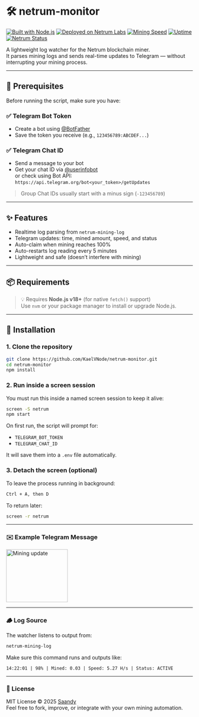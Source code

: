# 🛠️ netrum-monitor

[![Built with Node.js](https://img.shields.io/badge/Built%20with-Node.js-green?logo=node.js)](https://nodejs.org/)
[![Deployed on Netrum Labs](https://img.shields.io/badge/Deployed%20on-Netrum%20Labs-blue)](https://netrum.io)
[![Mining Speed](https://img.shields.io/badge/Speed-5.3_H%2Fs-orange)](#)
[![Uptime](https://img.shields.io/badge/Uptime-99.99%25-brightgreen)](#)
[![Netrum Status](https://img.shields.io/badge/Netrum-Mining_Active-blue)](#)

A lightweight log watcher for the Netrum blockchain miner.  
It parses mining logs and sends real-time updates to Telegram — without interrupting your mining process.

---

## 📌 Prerequisites

Before running the script, make sure you have:

### ✅ Telegram Bot Token

- Create a bot using [@BotFather](https://t.me/BotFather)
- Save the token you receive (e.g., `123456789:ABCDEF...`)

### ✅ Telegram Chat ID

- Send a message to your bot  
- Get your chat ID via [@userinfobot](https://t.me/userinfobot)  
  or check using Bot API:  
  `https://api.telegram.org/bot<your_token>/getUpdates`

> Group Chat IDs usually start with a minus sign (`-123456789`)

---

## ✨ Features

- Realtime log parsing from `netrum-mining-log`
- Telegram updates: time, mined amount, speed, and status
- Auto-claim when mining reaches 100%
- Auto-restarts log reading every 5 minutes
- Lightweight and safe (doesn’t interfere with mining)

---

## 📦 Requirements

> 💡 Requires **Node.js v18+** (for native `fetch()` support)  
> Use `nvm` or your package manager to install or upgrade Node.js.

---

## 🔧 Installation

### 1. Clone the repository

```bash
git clone https://github.com/KaelVNode/netrum-monitor.git
cd netrum-monitor
npm install
```

### 2. Run inside a screen session

You must run this inside a named screen session to keep it alive:

```bash
screen -S netrum
npm start
```

On first run, the script will prompt for:

- `TELEGRAM_BOT_TOKEN`
- `TELEGRAM_CHAT_ID`

It will save them into a `.env` file automatically.

### 3. Detach the screen (optional)

To leave the process running in background:

```bash
Ctrl + A, then D
```

To return later:

```bash
screen -r netrum
```

---

### ✉️ Example Telegram Message

<img width="166" height="143" alt="Mining update" src="https://github.com/user-attachments/assets/8467d827-ddbe-4eb6-9d90-ff049431b8f9" />

---

### 🪵 Log Source

The watcher listens to output from:

```bash
netrum-mining-log
```

Make sure this command runs and outputs like:

```text
14:22:01 | 98% | Mined: 0.03 | Speed: 5.27 H/s | Status: ACTIVE
```

---

### 📄 License

MIT License © 2025 [Saandy](https://github.com/KaelVNode/netrum-monitor)  
Feel free to fork, improve, or integrate with your own mining automation.
